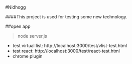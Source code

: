 #Nidhogg

####This project is used for testing some new technology.


##open app
>node server.js

+ test virtual list: http://localhost:3000/test/vlist-test.html
+ test react: http://localhost:3000/test/react-test.html
+ chrome plugin
